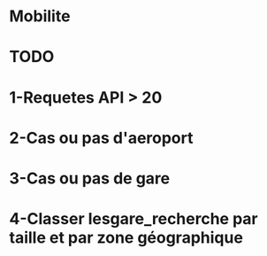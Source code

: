 # Mobilite
# TODO
# 1-Requetes API > 20
# 2-Cas ou pas d'aeroport
# 3-Cas ou pas de gare
# 4-Classer lesgare_recherche par taille et par zone géographique
